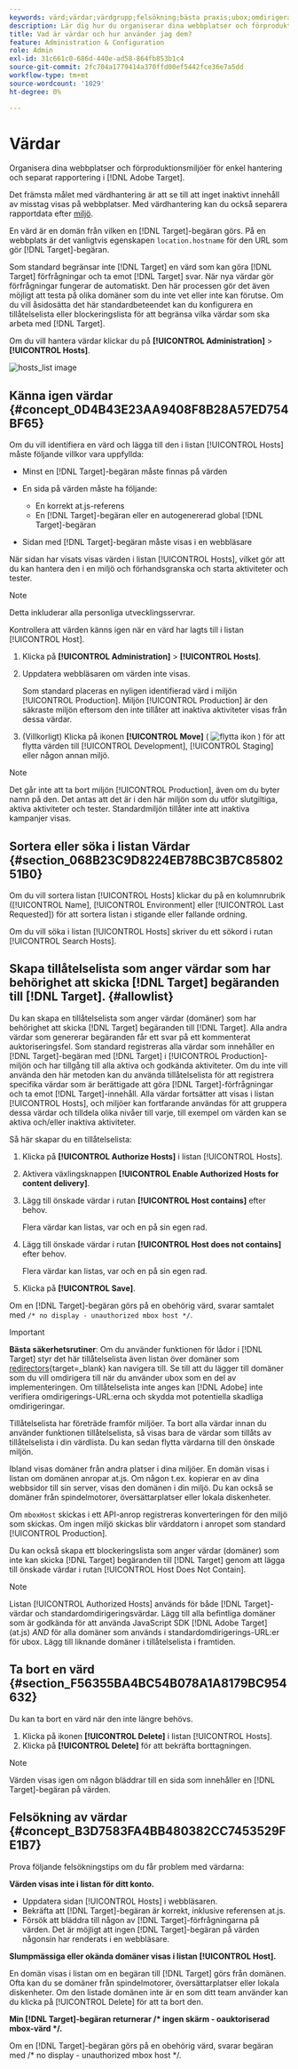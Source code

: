 ```yaml
---
keywords: värd;värdar;värdgrupp;felsökning;bästa praxis;ubox;omdirigera;omdirigera;vitlista;tillåtelselista;svartlista;blockeringslista
description: Lär dig hur du organiserar dina webbplatser och förproduktionsmiljöer för enkel hantering och separat rapportering i Adobe Target.
title: Vad är värdar och hur använder jag dem?
feature: Administration & Configuration
role: Admin
exl-id: 31c661c0-686d-440e-ad58-864fb853b1c4
source-git-commit: 2fc704a1779414a370ffd00ef5442fce36e7a5dd
workflow-type: tm+mt
source-wordcount: '1029'
ht-degree: 0%

---
```


# Värdar

Organisera dina webbplatser och förproduktionsmiljöer för enkel hantering och separat rapportering i [!DNL Adobe Target].

Det främsta målet med värdhantering är att se till att inget inaktivt innehåll av misstag visas på webbplatser. Med värdhantering kan du också separera rapportdata efter [miljö](/help/main/administrating-target/environments.md).

En värd är en domän från vilken en [!DNL Target]-begäran görs. På en webbplats är det vanligtvis egenskapen `location.hostname` för den URL som gör [!DNL Target]-begäran.

Som standard begränsar inte [!DNL Target] en värd som kan göra [!DNL Target] förfrågningar och ta emot [!DNL Target] svar. När nya värdar gör förfrågningar fungerar de automatiskt. Den här processen gör det även möjligt att testa på olika domäner som du inte vet eller inte kan förutse. Om du vill åsidosätta det här standardbeteendet kan du konfigurera en tillåtelselista eller blockeringslista för att begränsa vilka värdar som ska arbeta med [!DNL Target].

Om du vill hantera värdar klickar du på **[!UICONTROL Administration]** > **[!UICONTROL Hosts]**.

![hosts_list image](assets/hosts_list.png)

## Känna igen värdar {#concept_0D4B43E23AA9408F8B28A57ED754BF65}

Om du vill identifiera en värd och lägga till den i listan [!UICONTROL Hosts] måste följande villkor vara uppfyllda:

* Minst en [!DNL Target]-begäran måste finnas på värden
* En sida på värden måste ha följande:

   * En korrekt at.js-referens
   * En [!DNL Target]-begäran eller en autogenererad global [!DNL Target]-begäran

* Sidan med [!DNL Target]-begäran måste visas i en webbläsare

När sidan har visats visas värden i listan [!UICONTROL Hosts], vilket gör att du kan hantera den i en miljö och förhandsgranska och starta aktiviteter och tester.

>[!NOTE]
>
>Detta inkluderar alla personliga utvecklingsservrar.

Kontrollera att värden känns igen när en värd har lagts till i listan [!UICONTROL Host].

1. Klicka på **[!UICONTROL Administration]** > **[!UICONTROL Hosts]**.
1. Uppdatera webbläsaren om värden inte visas.

   Som standard placeras en nyligen identifierad värd i miljön [!UICONTROL Production]. Miljön [!UICONTROL Production] är den säkraste miljön eftersom den inte tillåter att inaktiva aktiviteter visas från dessa värdar.

1. (Villkorligt) Klicka på ikonen **[!UICONTROL Move]** ( ![ flytta ikon ](/help/main/administrating-target/assets/icon-move.png) ) för att flytta värden till [!UICONTROL Development], [!UICONTROL Staging] eller någon annan miljö.

>[!NOTE]
>
>Det går inte att ta bort miljön [!UICONTROL Production], även om du byter namn på den. Det antas att det är i den här miljön som du utför slutgiltiga, aktiva aktiviteter och tester. Standardmiljön tillåter inte att inaktiva kampanjer visas.

## Sortera eller söka i listan Värdar {#section_068B23C9D8224EB78BC3B7C8580251B0}

Om du vill sortera listan [!UICONTROL Hosts] klickar du på en kolumnrubrik ([!UICONTROL Name], [!UICONTROL Environment] eller [!UICONTROL Last Requested]) för att sortera listan i stigande eller fallande ordning.

Om du vill söka i listan [!UICONTROL Hosts] skriver du ett sökord i rutan [!UICONTROL Search Hosts].

## Skapa tillåtelselista som anger värdar som har behörighet att skicka [!DNL Target] begäranden till [!DNL Target]. {#allowlist}

Du kan skapa en tillåtelselista som anger värdar (domäner) som har behörighet att skicka [!DNL Target] begäranden till [!DNL Target]. Alla andra värdar som genererar begäranden får ett svar på ett kommenterat auktoriseringsfel. Som standard registreras alla värdar som innehåller en [!DNL Target]-begäran med [!DNL Target] i [!UICONTROL Production]-miljön och har tillgång till alla aktiva och godkända aktiviteter. Om du inte vill använda den här metoden kan du använda tillåtelselista för att registrera specifika värdar som är berättigade att göra [!DNL Target]-förfrågningar och ta emot [!DNL Target]-innehåll. Alla värdar fortsätter att visas i listan [!UICONTROL Hosts], och miljöer kan fortfarande användas för att gruppera dessa värdar och tilldela olika nivåer till varje, till exempel om värden kan se aktiva och/eller inaktiva aktiviteter.

Så här skapar du en tillåtelselista:

1. Klicka på **[!UICONTROL Authorize Hosts]** i listan [!UICONTROL Hosts].
1. Aktivera växlingsknappen **[!UICONTROL Enable Authorized Hosts for content delivery]**.
1. Lägg till önskade värdar i rutan **[!UICONTROL Host contains]** efter behov.

   Flera värdar kan listas, var och en på sin egen rad.

1. Lägg till önskade värdar i rutan **[!UICONTROL Host does not contains]** efter behov.

   Flera värdar kan listas, var och en på sin egen rad.

1. Klicka på **[!UICONTROL Save]**.

Om en [!DNL Target]-begäran görs på en obehörig värd, svarar samtalet med `/* no display - unauthorized mbox host */`.

>[!IMPORTANT]
>
>**Bästa säkerhetsrutiner**: Om du använder funktionen för lådor i [!DNL Target] styr det här tillåtelselista även listan över domäner som [redirectors](https://experienceleague.adobe.com/docs/target-dev/developer/implement-email/working-with-redirectors.html){target=_blank} kan navigera till. Se till att du lägger till domäner som du vill omdirigera till när du använder ubox som en del av implementeringen. Om tillåtelselista inte anges kan [!DNL Adobe] inte verifiera omdirigerings-URL:erna och skydda mot potentiella skadliga omdirigeringar.
>
>Tillåtelselista har företräde framför miljöer. Ta bort alla värdar innan du använder funktionen tillåtelselista, så visas bara de värdar som tillåts av tillåtelselista i din värdlista. Du kan sedan flytta värdarna till den önskade miljön.

Ibland visas domäner från andra platser i dina miljöer. En domän visas i listan om domänen anropar at.js. Om någon t.ex. kopierar en av dina webbsidor till sin server, visas den domänen i din miljö. Du kan också se domäner från spindelmotorer, översättarplatser eller lokala diskenheter.

Om `mboxHost` skickas i ett API-anrop registreras konverteringen för den miljö som skickas. Om ingen miljö skickas blir värddatorn i anropet som standard [!UICONTROL Production].

Du kan också skapa ett blockeringslista som anger värdar (domäner) som inte kan skicka [!DNL Target] begäranden till [!DNL Target] genom att lägga till önskade värdar i rutan [!UICONTROL Host Does Not Contain].

>[!NOTE]
>
>Listan [!UICONTROL Authorized Hosts] används för både [!DNL Target]-värdar och standardomdirigeringsvärdar. Lägg till alla befintliga domäner som är godkända för att använda JavaScript SDK [!DNL Adobe Target] (at.js) *AND* för alla domäner som används i standardomdirigerings-URL:er för ubox. Lägg till liknande domäner i tillåtelselista i framtiden.

## Ta bort en värd {#section_F56355BA4BC54B078A1A8179BC954632}

Du kan ta bort en värd när den inte längre behövs.

1. Klicka på ikonen **[!UICONTROL Delete]** i listan [!UICONTROL Hosts].
1. Klicka på **[!UICONTROL Delete]** för att bekräfta borttagningen.

>[!NOTE]
>
>Värden visas igen om någon bläddrar till en sida som innehåller en [!DNL Target]-begäran på värden.

## Felsökning av värdar {#concept_B3D7583FA4BB480382CC7453529FE1B7}

Prova följande felsökningstips om du får problem med värdarna:

**Värden visas inte i listan för ditt konto.**

* Uppdatera sidan [!UICONTROL Hosts] i webbläsaren.
* Bekräfta att [!DNL Target]-begäran är korrekt, inklusive referensen at.js.
* Försök att bläddra till någon av [!DNL Target]-förfrågningarna på värden. Det är möjligt att ingen [!DNL Target]-begäran på värden någonsin har renderats i en webbläsare.

**Slumpmässiga eller okända domäner visas i listan [!UICONTROL Host].**

En domän visas i listan om en begäran till [!DNL Target] görs från domänen. Ofta kan du se domäner från spindelmotorer, översättarplatser eller lokala diskenheter. Om den listade domänen inte är en som ditt team använder kan du klicka på [!UICONTROL Delete] för att ta bort den.

**Min [!DNL Target]-begäran returnerar /&#42; ingen skärm - oauktoriserad mbox-värd &#42;/.**

Om en [!DNL Target]-begäran görs på en obehörig värd, svarar begäran med /&#42; no display - unauthorized mbox host &#42;/.
